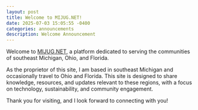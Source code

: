 ```yaml
---
layout: post
title: Welcome to MIJUG.NET!
date: 2025-07-03 15:05:55 -0400
categories: announcements
description: Welcome Announcement
---
```


Welcome to [MIJUG.NET](https://www.mijug.net), a platform dedicated to serving the communities of southeast Michigan, Ohio, and Florida.

As the proprietor of this site, I am based in southeast Michigan and occasionally travel to Ohio and Florida. This site is designed to share knowledge, resources, and updates relevant to these regions, with a focus on technology, sustainability, and community engagement.

Thank you for visiting, and I look forward to connecting with you!
